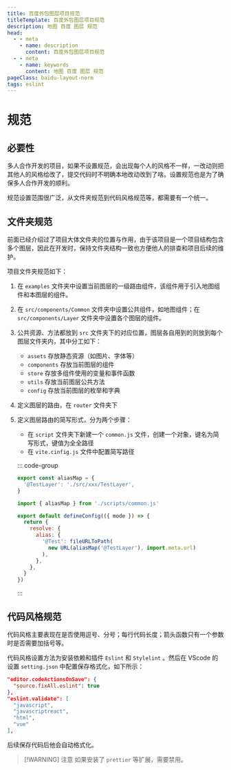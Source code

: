 ```yaml
---
title: 百度外包图层项目规范
titleTemplate: 百度外包图层项目规范
description: 地图 百度 图层 规范
head:
  - - meta
    - name: description
      content: 百度外包图层项目规范
  - - meta
    - name: keywords
      content: 地图 百度 图层 规范
pageClass: baidu-layout-norm
tags: eslint
---
```


# 规范

## 必要性

多人合作开发的项目，如果不设置规范，会出现每个人的风格不一样，一改动则把其他人的风格给改了，提交代码时不明确本地改动改到了啥。设置规范也是为了确保多人合作开发的顺利。

规范设置范围很广泛，从文件夹规范到代码风格规范等，都需要有一个统一。

## 文件夹规范

前面已经介绍过了项目大体文件夹的位置与作用，由于该项目是一个项目结构包含多个图层，因此在开发时，保持文件夹结构一致也方便他人的排查和项目后续的维护。

项目文件夹规范如下：

1. 在 `examples` 文件夹中设置当前图层的一级路由组件，该组件用于引入地图组件和本图层的组件。

2. 在 `src/components/Common` 文件夹中设置公共组件，如地图组件；在 `src/components/Layer` 文件夹中设置各个图层的组件。

3. 公共资源、方法都放到 `src` 文件夹下的对应位置，图层各自用到的则放到每个图层文件夹内，其中分工如下：

   - `assets` 存放静态资源（如图片、字体等）
   - `components` 存放当前图层的组件
   - `store` 存放多组件使用的变量和事件函数
   - `utils` 存放当前图层公共方法
   - `config` 存放当前图层的枚举和字典

4. 定义图层的路由，在 `router` 文件夹下

5. 定义图层路由的简写形式，分为两个步骤：

   - 在 `script` 文件夹下新建一个 `common.js` 文件，创建一个对象，键名为简写形式，键值为全全路径
   - 在 `vite.cinfig.js` 文件中配置简写路径

   ::: code-group

   ```js [common.js]
   export const aliasMap = {
     '@TestLayer': './src/xxx/TestLayer',
   }
   ```

   ```js [vite.cinfig.js]
   import { aliasMap } from './scripts/common.js'

   export default defineConfig(({ mode }) => {
     return {
       resolve: {
         alias: {
           '@Test': fileURLToPath(
             new URL(aliasMap('@TestLayer'), import.meta.url)
           ),
         },
       },
     }
   })
   ```

   :::

## 代码风格规范

代码风格主要表现在是否使用逗号、分号；每行代码长度；箭头函数只有一个参数时是否需要加括号等。

代码风格设置方法为安装依赖和插件 `Eslint` 和 `Stylelint` 。然后在 VScode 的设置 `setting.json` 中配置保存格式化，如下所示：

```json
"editor.codeActionsOnSave": {
  "source.fixAll.eslint": true
},
"eslint.validate": [
  "javascript",
  "javascriptreact",
  "html",
  "vue"
],
```

后续保存代码后他会自动格式化。

> [!WARNING] 注意
> 如果安装了 `prettier` 等扩展，需要禁用。
